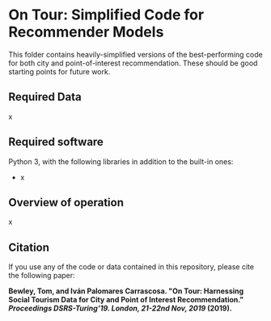 # 	On Tour: Simplified Code for Recommender Models
This folder contains heavily-simplified versions of the best-performing code for both city and point-of-interest recommendation. These should be good starting points for future work.

## Required Data
x

## Required software
Python 3, with the following libraries in addition to the built-in ones: 
* x

## Overview of operation

x

## Citation
If you use any of the code or data contained in this repository, please cite the following paper:

**Bewley, Tom, and Iván Palomares Carrascosa. "On Tour: Harnessing Social Tourism Data for City and Point of Interest Recommendation." *Proceedings DSRS-Turing’19. London, 21-22nd Nov, 2019* (2019).**